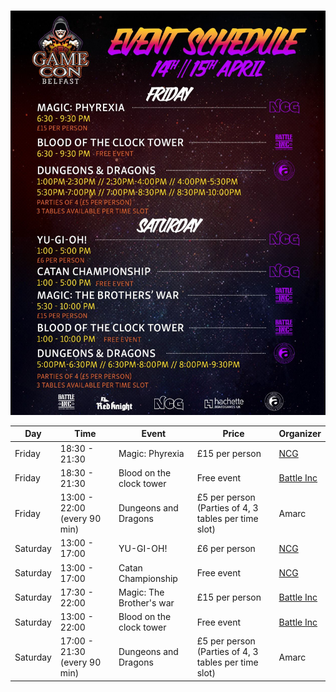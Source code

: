 # 


![Events](/Events.jpeg)

| Day       | Time              | Event                  | Price          | Organizer |
|-----------|-------------------|------------------------|----------------|-----------|
| Friday    | 18:30 - 21:30      | Magic: Phyrexia        | £15 per person | [NCG](https://www.northerncardgaming.com/)       |
| Friday    | 18:30 - 21:30      | Blood on the clock tower | Free event    | [Battle Inc](https://www.battleinc.co.uk/)|
| Friday    | 13:00 - 22:00 (every 90 min) | Dungeons and Dragons | £5 per person (Parties of 4, 3 tables per time slot) | Amarc |
| Saturday  | 13:00 - 17:00      | YU-GI-OH!              | £6 per person  | [NCG](https://www.northerncardgaming.com/)       |
| Saturday  | 13:00 - 17:00      | Catan Championship     | Free event     | [NCG](https://www.northerncardgaming.com/)       |
| Saturday  | 17:30 - 22:00      | Magic: The Brother's war | £15 per person | [Battle Inc](https://www.battleinc.co.uk/)|
| Saturday  | 13:00 - 22:00      | Blood on the clock tower | Free event    | [Battle Inc](https://www.battleinc.co.uk/)|
| Saturday  | 17:00 - 21:30 (every 90 min) | Dungeons and Dragons | £5 per person (Parties of 4, 3 tables per time slot) | Amarc |


